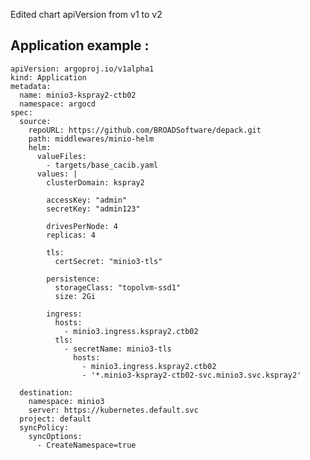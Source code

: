 
Edited chart apiVersion from v1 to v2


## Application example : 
    apiVersion: argoproj.io/v1alpha1
    kind: Application
    metadata:
      name: minio3-kspray2-ctb02
      namespace: argocd
    spec:
      source:
        repoURL: https://github.com/BROADSoftware/depack.git
        path: middlewares/minio-helm
        helm:
          valueFiles:
            - targets/base_cacib.yaml
          values: |
            clusterDomain: kspray2
    
            accessKey: "admin"
            secretKey: "admin123"
    
            drivesPerNode: 4
            replicas: 4
    
            tls:
              certSecret: "minio3-tls"
    
            persistence:
              storageClass: "topolvm-ssd1"
              size: 2Gi
    
            ingress:
              hosts:
                - minio3.ingress.kspray2.ctb02
              tls:
                - secretName: minio3-tls
                  hosts:
                    - minio3.ingress.kspray2.ctb02
                    - '*.minio3-kspray2-ctb02-svc.minio3.svc.kspray2'
    
      destination:
        namespace: minio3
        server: https://kubernetes.default.svc
      project: default
      syncPolicy:
        syncOptions:
          - CreateNamespace=true
    
    
    



